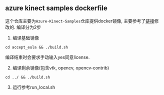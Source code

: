 ## azure kinect samples dockerfile

这个仓库主要为```Azure-Kinect-Samples```仓库提供docker镜像, 主要参考了[链接](https://pythonlang.dev/repo/rmbashirov-rgbd-kinect-pose/)修改的.
编译分为2步
1. 编译基础镜像

```
cd accept_eula && ./build.sh
```
编译结束时会要求手动输入yes同意license.

2. 编译剩余镜像(包含vtk, opencv, opencv-contrib)

```
cd ../ && ./build.sh
```
3. 运行参考run_local.sh